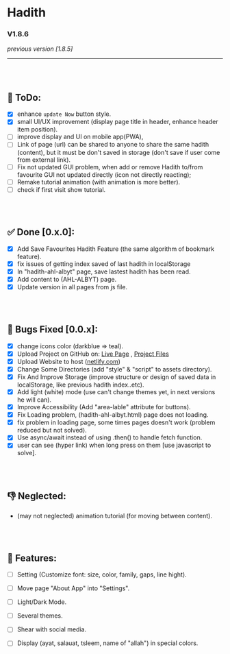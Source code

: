 # Hadith


### V1.8.6
*previous version [1.8.5]*

---

<br>
<br>

## 📝 ToDo:
- [x] enhance `update Now` button style.
- [x] small UI/UX improvement (display page title in header, enhance header item position).
- [ ] improve display and UI on mobile app(PWA),
- [ ] Link of page (url) can be shared to anyone to share the same hadith (content), but it must be don't saved in storage (don't save if user come from external link).
- [ ] Fix not updated GUI problem, when add or remove Hadith to/from favourite GUI not updated directly (icon not directly reacting);
- [ ] Remake tutorial animation (with animation is more better).
- [ ] check if first visit show tutorial.

<br>
<br>

## ✅ Done [0.x.0]:
- [x] Add Save Favourites Hadith Feature (the same algorithm of bookmark feature).
- [x] fix issues of getting index saved of last hadith in localStorage
- [x] In "hadith-ahl-albyt" page, save lastest hadith has been read.
- [x] Add content to (AHL-ALBYT) page.
- [x] Update version in all pages from js file.

<br>
<br>

## 🐞 Bugs Fixed [0.0.x]:
- [x] change icons color (darkblue => teal).
- [x] Upload Project on GitHub on: [Live Page](https://ali-mahdi-eng.github.io/Hadith/) , [Project Files](https://github.com/ali-mahdi-eng/Hadith)
- [x] Upload Website to host ([netlify.com](https://www.netlify.com/))
- [x] Change Some Directories (add "style" & "script" to assets directory).
- [x] Fix And Improve Storage (improve structure or design of saved data in localStorage, like previous hadith index..etc).
- [x] Add light (white) mode (use can't change themes yet, in next versions he will can).
- [x] Improve Accessibility (Add "area-lable" attribute for buttons).
- [x] Fix Loading problem, (hadith-ahl-albyt.html) page does not loading.
- [x] fix problem in loading page, some times pages doesn't work (problem reduced but not solved).
- [x] Use async/await instead of using .then() to handle fetch function.
- [x] user can see (hyper link) when long press on them [use javascript to solve].

<br>
<br>

## 👎 Neglected:
- (may not neglected) animation tutorial (for moving between content).

<br>
<br>

## 🔮 Features:
- [ ] Setting (Customize font: size, color, family, gaps, line hight).
- [ ] Move page "About App" into "Settings".
- [ ] Light/Dark Mode.
- [ ] Several themes.
- [ ] Shear with social media.
- [ ] Display (ayat, salauat, tsleem, name of "allah") in special colors.


